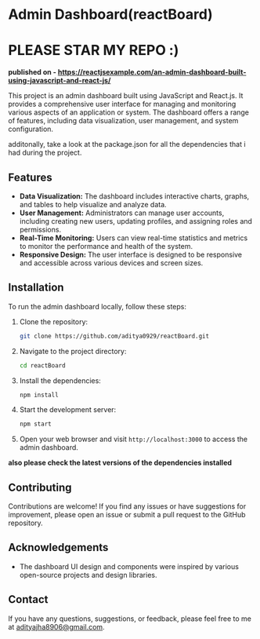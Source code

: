 
# Admin Dashboard(reactBoard)
# PLEASE STAR MY REPO :)
**published on - https://reactjsexample.com/an-admin-dashboard-built-using-javascript-and-react-js/**

This project is an admin dashboard built using JavaScript and React.js. It provides a comprehensive user interface for managing and monitoring various aspects of an application or system. The dashboard offers a range of features, including data visualization, user management, and system configuration.
 
 
additonally, take a look at the package.json for all the dependencies that i had during the project.

## Features

- **Data Visualization:** The dashboard includes interactive charts, graphs, and tables to help visualize and analyze data.
- **User Management:** Administrators can manage user accounts, including creating new users, updating profiles, and assigning roles and permissions.
- **Real-Time Monitoring:** Users can view real-time statistics and metrics to monitor the performance and health of the system.
- **Responsive Design:** The user interface is designed to be responsive and accessible across various devices and screen sizes.

## Installation

To run the admin dashboard locally, follow these steps:

1. Clone the repository:

   ```bash
   git clone https://github.com/aditya0929/reactBoard.git
   ```

2. Navigate to the project directory:

   ```bash
   cd reactBoard
   ```

3. Install the dependencies:

   ```bash
   npm install
   ```

4. Start the development server:

   ```bash
   npm start
   ```

5. Open your web browser and visit `http://localhost:3000` to access the admin dashboard.

**also please check the latest versions of the dependencies installed**


## Contributing

Contributions are welcome! If you find any issues or have suggestions for improvement, please open an issue or submit a pull request to the GitHub repository.

## Acknowledgements

- The dashboard UI design and components were inspired by various open-source projects and design libraries.
## Contact

If you have any questions, suggestions, or feedback, please feel free to me at adityajha8906@gmail.com.
